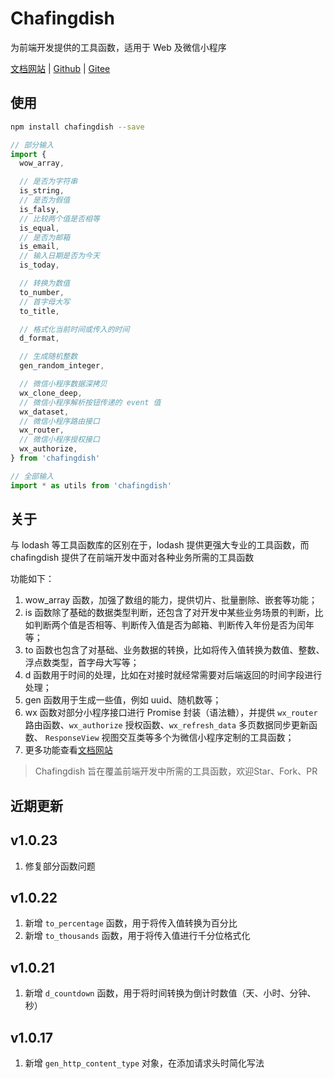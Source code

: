 # Chafingdish

为前端开发提供的工具函数，适用于 Web 及微信小程序

[文档网站](https://liiiiiiu.gitee.io/chafingdish-docs) | [Github](https://github.com/liiiiiiu/chafingdish) | [Gitee](https://gitee.com/liiiiiiu/chafingdish)

## 使用

```bash
npm install chafingdish --save
```

```javascript
// 部分输入
import {
  wow_array,

  // 是否为字符串
  is_string,
  // 是否为假值
  is_falsy,
  // 比较两个值是否相等
  is_equal,
  // 是否为邮箱
  is_email,
  // 输入日期是否为今天
  is_today,

  // 转换为数值
  to_number,
  // 首字母大写
  to_title,

  // 格式化当前时间或传入的时间
  d_format,

  // 生成随机整数
  gen_random_integer,

  // 微信小程序数据深拷贝
  wx_clone_deep,
  // 微信小程序解析按钮传递的 event 值
  wx_dataset,
  // 微信小程序路由接口
  wx_router,
  // 微信小程序授权接口
  wx_authorize,
} from 'chafingdish'

// 全部输入
import * as utils from 'chafingdish'
```

## 关于

与 lodash 等工具函数库的区别在于，lodash 提供更强大专业的工具函数，而 chafingdish 提供了在前端开发中面对各种业务所需的工具函数

功能如下：

1. wow_array 函数，加强了数组的能力，提供切片、批量删除、嵌套等功能；
2. is 函数除了基础的数据类型判断，还包含了对开发中某些业务场景的判断，比如判断两个值是否相等、判断传入值是否为邮箱、判断传入年份是否为闰年等；
3. to 函数也包含了对基础、业务数据的转换，比如将传入值转换为数值、整数、浮点数类型，首字母大写等；
4. d  函数用于时间的处理，比如在对接时就经常需要对后端返回的时间字段进行处理；
5. gen 函数用于生成一些值，例如 uuid、随机数等；
6. wx 函数对部分小程序接口进行 Promise 封装（语法糖），并提供 `wx_router` 路由函数、`wx_authorize` 授权函数、`wx_refresh_data` 多页数据同步更新函数、 `ResponseView` 视图交互类等多个为微信小程序定制的工具函数；
7. 更多功能查看[文档网站](https://liiiiiiu.gitee.io/chafingdish-docs)

> Chafingdish 旨在覆盖前端开发中所需的工具函数，欢迎Star、Fork、PR

## 近期更新

## v1.0.23

1. 修复部分函数问题

## v1.0.22

1. 新增 `to_percentage` 函数，用于将传入值转换为百分比
2. 新增 `to_thousands` 函数，用于将传入值进行千分位格式化

## v1.0.21

1. 新增 `d_countdown` 函数，用于将时间转换为倒计时数值（天、小时、分钟、秒）

## v1.0.17

1. 新增 `gen_http_content_type` 对象，在添加请求头时简化写法
